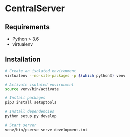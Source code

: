 # CentralServer

## Requirements
- Python > 3.6
- virtualenv

## Installation

```bash
# Create an isolated environment
virtualenv --no-site-packages -p $(which python3) venv

# Activate isolated environment
source venv/bin/activate

# Install packages
pip3 install setuptools

# Install dependencies
python setup.py develop

# Start server
venv/bin/pserve serve development.ini
```